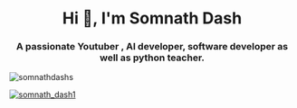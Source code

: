 <h1 align="center">Hi 👋, I'm Somnath Dash</h1>
<h3 align="center">A passionate Youtuber , AI developer, software developer as well as python teacher.</h3>

<p align="left"> <img src="https://komarev.com/ghpvc/?username=somnathdashs&label=Profile%20views&color=0e75b6&style=flat" alt="somnathdashs" /> </p>

<p align="left"> <a href="https://twitter.com/somnath_dash1" target="blank"><img src="https://img.shields.io/twitter/follow/somnath_dash1?logo=twitter&style=for-the-badge" alt="somnath_dash1" /></a> </p>
